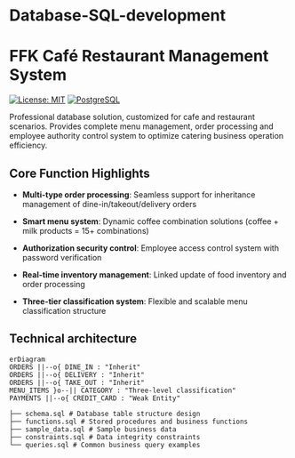 # Database-SQL-development
# FFK Café Restaurant Management System

[![License: MIT](https://img.shields.io/badge/License-MIT-yellow.svg)](https://opensource.org/licenses/MIT)
[![PostgreSQL](https://img.shields.io/badge/PostgreSQL-14+-blue.svg)](https://www.postgresql.org/)

Professional database solution, customized for cafe and restaurant scenarios. Provides complete menu management, order processing and employee authority control system to optimize catering business operation efficiency.

## Core Function Highlights

- ​**Multi-type order processing**​: Seamless support for inheritance management of dine-in/takeout/delivery orders

- ​**Smart menu system**​: Dynamic coffee combination solutions (coffee + milk products = 15+ combinations)

- ​**Authorization security control**​: Employee access control system with password verification

- ​**Real-time inventory management**​: Linked update of food inventory and order processing

- ​**Three-tier classification system**​: Flexible and scalable menu classification structure

## Technical architecture

```mermaid
erDiagram
ORDERS ||--o{ DINE_IN : "Inherit"
ORDERS ||--o{ DELIVERY : "Inherit"
ORDERS ||--o{ TAKE_OUT : "Inherit"
MENU_ITEMS }o--|| CATEGORY : "Three-level classification"
PAYMENTS ||--o{ CREDIT_CARD : "Weak Entity"

├── schema.sql # Database table structure design
├── functions.sql # Stored procedures and business functions
├── sample_data.sql # Sample business data
├── constraints.sql # Data integrity constraints
└── queries.sql # Common business query examples
